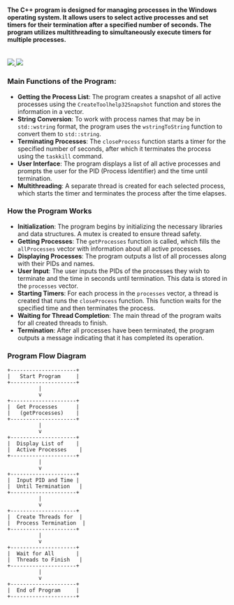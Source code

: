 #### The C++ program is designed for managing processes in the Windows operating system. It allows users to select active processes and set timers for their termination after a specified number of seconds. The program utilizes multithreading to simultaneously execute timers for multiple processes.

</br>
<div>
    <a href="README.md">
        <img src="https://img.shields.io/badge/README-RU-blue?color=006400&labelColor=006400&style=for-the-badge">
    </a>
    <a href="README.en.md">
        <img src="https://img.shields.io/badge/README-ENG-blue?color=44944a&labelColor=1C2325&style=for-the-badge">
    </a>
</div>

### Main Functions of the Program:
- **Getting the Process List**: The program creates a snapshot of all active processes using the `CreateToolhelp32Snapshot` function and stores the information in a vector.
- **String Conversion**: To work with process names that may be in `std::wstring` format, the program uses the `wstringToString` function to convert them to `std::string`.
- **Terminating Processes**: The `closeProcess` function starts a timer for the specified number of seconds, after which it terminates the process using the `taskkill` command.
- **User Interface**: The program displays a list of all active processes and prompts the user for the PID (Process Identifier) and the time until termination.
- **Multithreading**: A separate thread is created for each selected process, which starts the timer and terminates the process after the time elapses.

### How the Program Works
- **Initialization**: The program begins by initializing the necessary libraries and data structures. A mutex is created to ensure thread safety.
- **Getting Processes**: The `getProcesses` function is called, which fills the `allProcesses` vector with information about all active processes.
- **Displaying Processes**: The program outputs a list of all processes along with their PIDs and names.
- **User Input**: The user inputs the PIDs of the processes they wish to terminate and the time in seconds until termination. This data is stored in the `processes` vector.
- **Starting Timers**: For each process in the `processes` vector, a thread is created that runs the `closeProcess` function. This function waits for the specified time and then terminates the process.
- **Waiting for Thread Completion**: The main thread of the program waits for all created threads to finish.
- **Termination**: After all processes have been terminated, the program outputs a message indicating that it has completed its operation.

### Program Flow Diagram
```
+---------------------+
|   Start Program     |
+---------------------+
          |
          v
+---------------------+
|  Get Processes      |
|   (getProcesses)    |
+---------------------+
          |
          v
+---------------------+
|  Display List of    |
|  Active Processes    |
+---------------------+
          |
          v
+---------------------+
|  Input PID and Time |
|  Until Termination   |
+---------------------+
          |
          v
+---------------------+
|  Create Threads for  |
|  Process Termination  |
+---------------------+
          |
          v
+---------------------+
|  Wait for All       |
|  Threads to Finish   |
+---------------------+
          |
          v
+---------------------+
|  End of Program     |
+---------------------+
```
